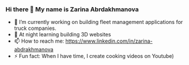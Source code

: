 ### Hi there 👋 My name is Zarina Abrdakhmanova

- 🔭 I’m currently working on building fleet management applications for truck companies.
- 🌱 At night learning building 3D websites 
- 📫 How to reach me: https://www.linkedin.com/in/zarina-abdrakhmanova
- ⚡ Fun fact: When I have time, I create cooking videos on Youtube) 
